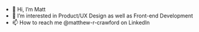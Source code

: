 - 👋 Hi, I’m Matt
- 👀 I’m interested in Product/UX Design as well as Front-end Development
- 📫 How to reach me @matthew-r-crawford on LinkedIn

<!---
hewyfromnewy/hewyfromnewy is a ✨ special ✨ repository because its `README.md` (this file) appears on your GitHub profile.
You can click the Preview link to take a look at your changes.
--->
